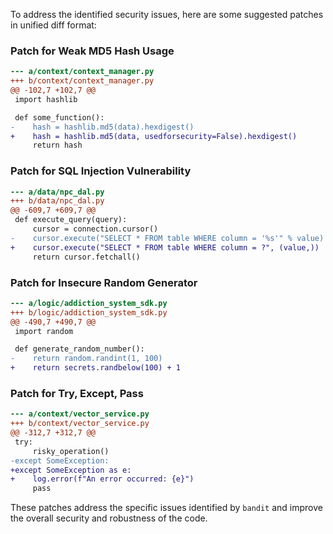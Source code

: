 To address the identified security issues, here are some suggested patches in unified diff format:

### Patch for Weak MD5 Hash Usage

```diff
--- a/context/context_manager.py
+++ b/context/context_manager.py
@@ -102,7 +102,7 @@
 import hashlib

 def some_function():
-    hash = hashlib.md5(data).hexdigest()
+    hash = hashlib.md5(data, usedforsecurity=False).hexdigest()
     return hash
```

### Patch for SQL Injection Vulnerability

```diff
--- a/data/npc_dal.py
+++ b/data/npc_dal.py
@@ -609,7 +609,7 @@
 def execute_query(query):
     cursor = connection.cursor()
-    cursor.execute("SELECT * FROM table WHERE column = '%s'" % value)
+    cursor.execute("SELECT * FROM table WHERE column = ?", (value,))
     return cursor.fetchall()
```

### Patch for Insecure Random Generator

```diff
--- a/logic/addiction_system_sdk.py
+++ b/logic/addiction_system_sdk.py
@@ -490,7 +490,7 @@
 import random

 def generate_random_number():
-    return random.randint(1, 100)
+    return secrets.randbelow(100) + 1
```

### Patch for Try, Except, Pass

```diff
--- a/context/vector_service.py
+++ b/context/vector_service.py
@@ -312,7 +312,7 @@
 try:
     risky_operation()
-except SomeException:
+except SomeException as e:
+    log.error(f"An error occurred: {e}")
     pass
```

These patches address the specific issues identified by `bandit` and improve the overall security and robustness of the code.